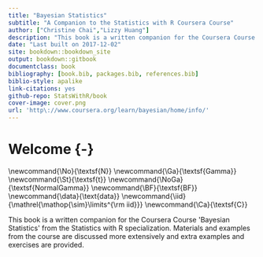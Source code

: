 ```yaml
--- 
title: "Bayesian Statistics"
subtitle: "A Companion to the Statistics with R Coursera Course"
author: ["Christine Chai","Lizzy Huang"]
description: "This book is a written companion for the Coursera Course 'Bayesian Statistics' from the Statistics with R specialization."
date: "Last built on 2017-12-02"
site: bookdown::bookdown_site
output: bookdown::gitbook
documentclass: book
bibliography: [book.bib, packages.bib, references.bib]
biblio-style: apalike
link-citations: yes
github-repo: StatsWithR/book
cover-image: cover.png
url: 'http\://www.coursera.org/learn/bayesian/home/info/'
---
```

# Welcome {-}

\newcommand{\No}{\textsf{N}}
\newcommand{\Ga}{\textsf{Gamma}}
\newcommand{\St}{\textsf{t}}
\newcommand{\NoGa}{\textsf{NormalGamma}}
\newcommand{\BF}{\textsf{BF}}
\newcommand{\data}{\text{data}}
\newcommand{\iid}{\mathrel{\mathop{\sim}\limits^{\rm iid}}}
\newcommand{\Ca}{\textsf{C}}



This book is a written companion for the Coursera Course 'Bayesian Statistics' from the Statistics with R specialization. Materials and examples from the course are discussed more extensively and extra examples and exercises are provided.
